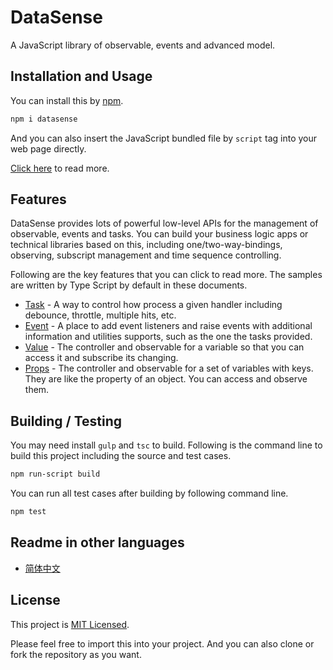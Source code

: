 # DataSense

A JavaScript library of observable, events and advanced model.

## Installation and Usage

You can install this by [npm](https://www.npmjs.com/package/datasense).

```sh
npm i datasense
```

And you can also insert the JavaScript bundled file by `script` tag into your web page directly.

[Click here](https://github.com/compositejs/datasense/wiki/installation) to read more.

## Features

DataSense provides lots of powerful low-level APIs for the management of observable, events and tasks. You can build your business logic apps or technical libraries based on this, including one/two-way-bindings, observing, subscript management and time sequence controlling.

Following are the key features that you can click to read more. The samples are written by Type Script by default in these documents.

- [Task](https://github.com/compositejs/datasense/wiki/task) - A way to control how process a given handler including debounce, throttle, multiple hits, etc.
- [Event](https://github.com/compositejs/datasense/wiki/event) - A place to add event listeners and raise events with additional information and utilities supports, such as the one the tasks provided.
- [Value](https://github.com/compositejs/datasense/wiki/value) - The controller and observable for a variable so that you can access it and subscribe its changing.
- [Props](https://github.com/compositejs/datasense/wiki/props) - The controller and observable for a set of variables with keys. They are like the property of an object. You can access and observe them.

## Building / Testing

You may need install `gulp` and `tsc` to build. Following is the command line to build this project including the source and test cases.

```sh
npm run-script build
```

You can run all test cases after building by following command line.

```sh
npm test
```

## Readme in other languages

- [简体中文](https://github.com/compositejs/datasense/wiki/shuoming)

## License

This project is [MIT Licensed](./LICENSE).

Please feel free to import this into your project. And you can also clone or fork the repository as you want.
